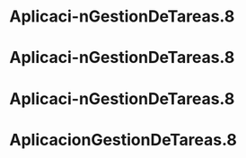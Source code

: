 # Aplicaci-nGestionDeTareas.8
# Aplicaci-nGestionDeTareas.8
# Aplicaci-nGestionDeTareas.8
# AplicacionGestionDeTareas.8
